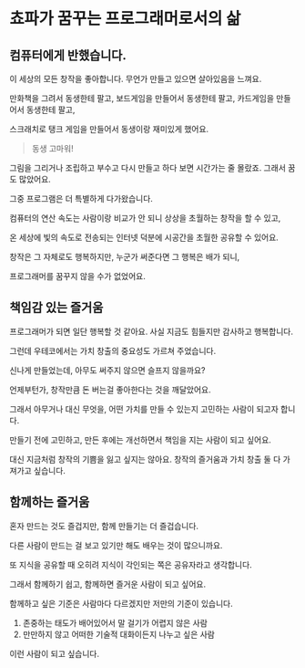 # 쵸파가 꿈꾸는 프로그래머로서의 삶

## 컴퓨터에게 반했습니다.

이 세상의 모든 창작을 좋아합니다. 무언가 만들고 있으면 살아있음을 느껴요.

만화책을 그려서 동생한테 팔고, 보드게임을 만들어서 동생한테 팔고, 카드게임을 만들어서 동생한테 팔고,

스크래치로 탱크 게임을 만들어서 동생이랑 재미있게 했어요.

> 동생 고마워!

그림을 그리거나 조립하고 부수고 다시 만들고 하다 보면 시간가는 줄 몰랐죠. 그래서 꿈도 많았어요.

그중 프로그램은 더 특별하게 다가왔습니다.

컴퓨터의 연산 속도는 사람이랑 비교가 안 되니 상상을 초월하는 창작을 할 수 있고,

온 세상에 빛의 속도로 전송되는 인터넷 덕분에 시공간을 초월한 공유할 수 있어요.

창작은 그 자체로도 행복하지만, 누군가 써준다면 그 행복은 배가 되니,

프로그래머를 꿈꾸지 않을 수가 없었어요.

## 책임감 있는 즐거움

프로그래머가 되면 일단 행복할 것 같아요. 사실 지금도 힘들지만 감사하고 행복합니다.

그런데 우테코에서는 가치 창출의 중요성도 가르쳐 주었습니다.

신나게 만들었는데, 아무도 써주지 않으면 슬프지 않을까요?

언제부턴가, 창작만큼 돈 버는걸 좋아한다는 것을 깨달았어요.

그래서 아무거나 대신 무엇을, 어떤 가치를 만들 수 있는지 고민하는 사람이 되고자 합니다.

만들기 전에 고민하고, 만든 후에는 개선하면서 책임을 지는 사람이 되고 싶어요.

대신 지금처럼 창작의 기쁨을 잃고 싶지는 않아요. 창작의 즐거움과 가치 창출 둘 다 가져가고 싶습니다.

## 함께하는 즐거움

혼자 만드는 것도 즐겁지만, 함께 만들기는 더 즐겁습니다.

다른 사람이 만드는 걸 보고 있기만 해도 배우는 것이 많으니까요.

또 지식을 공유할 때 오히려 지식이 각인되는 쪽은 공유자라고 생각합니다.

그래서 함께하기 쉽고, 함께하면 즐거운 사람이 되고 싶어요.

함께하고 싶은 기준은 사람마다 다르겠지만 저만의 기준이 있습니다.

1. 존중하는 태도가 배어있어서 말 걸기가 어렵지 않은 사람
2. 만만하지 않고 어떠한 기술적 대화이든지 나누고 싶은 사람

이런 사람이 되고 싶습니다.
